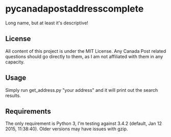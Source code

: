 # pycanadapostaddresscomplete

Long name, but at least it's descriptive!

## License

All content of this project is under the MIT License. Any Canada Post related questions should go directly to them, as I am not affiliated with them in any capacity.

## Usage
Simply run get_address.py "your address" and it will print out the search results.

## Requirements

The only requirement is Python 3, I'm testing against 3.4.2 (default, Jan 12 2015, 11:38:40). Older versions may have issues with gzip.
